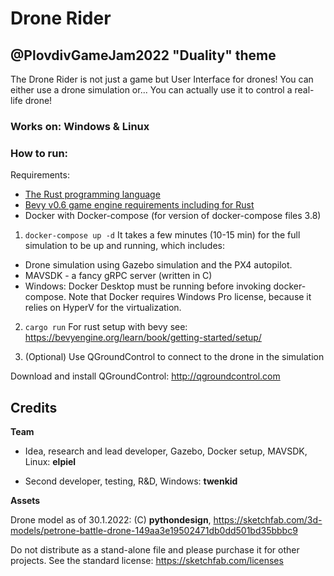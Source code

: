 # Drone Rider
## @PlovdivGameJam2022 "Duality" theme

The Drone Rider is not just a game but User Interface for drones!
You can either use a drone simulation or...
You can actually use it to control a real-life drone!

### Works on: Windows & Linux


### How to run:

Requirements:
- [The Rust programming language](https://rust-lang.org)
- [Bevy v0.6 game engine requirements including for Rust](https://bevyengine.org/learn/book/getting-started/setup/)
- Docker with Docker-compose (for version of docker-compose files 3.8)


1. `docker-compose up -d`
It takes a few minutes (10-15 min) for the full simulation to be up and running, which includes:

- Drone simulation using Gazebo simulation and the PX4 autopilot.
- MAVSDK - a fancy gRPC server (written in C)
- Windows: Docker Desktop must be running before invoking docker-compose. Note that Docker requires Windows Pro license, because it relies on HyperV for the virtualization.

2. `cargo run`
    For rust setup with bevy see: https://bevyengine.org/learn/book/getting-started/setup/

3. (Optional) Use QGroundControl to connect to the drone in the simulation

Download and install QGroundControl: http://qgroundcontrol.com

## Credits 

**Team**

* Idea, research and lead developer, Gazebo, Docker setup, MAVSDK, Linux: **elpiel**

* Second developer, testing, R&D, Windows: **twenkid**

**Assets** 

Drone model as of 30.1.2022: (C) **pythondesign**, https://sketchfab.com/3d-models/petrone-battle-drone-149aa3e19502471db0dd501bd35bbbc9 

Do not distribute as a stand-alone file and please purchase it for other projects. See the standard license: https://sketchfab.com/licenses


